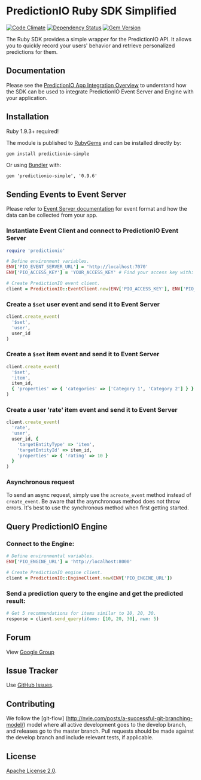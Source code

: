 # PredictionIO Ruby SDK Simplified

[![Code Climate](https://codeclimate.com/github/voran/incubator-predictionio-sdk-ruby-simple.png)](https://codeclimate.com/github/voran/incubator-predictionio-sdk-ruby-simple)
[![Dependency Status](https://gemnasium.com/voran/incubator-predictionio-sdk-ruby-simple.svg)](https://gemnasium.com/voran/incubator-predictionio-sdk-ruby-simple)
[![Gem Version](https://badge.fury.io/rb/predictionio-simple.svg)](http://badge.fury.io/rb/predictionio)

The Ruby SDK provides a simple wrapper for the PredictionIO API.
It allows you to quickly record your users' behavior
and retrieve personalized predictions for them.

## Documentation
Please see the [PredictionIO App Integration Overview](http://docs.prediction.io/appintegration/) to understand how the SDK can be used to integrate PredictionIO Event Server and Engine with your application.

## Installation

Ruby 1.9.3+ required!

The module is published to [RubyGems](http://rubygems.org/gems/predictionio-simple) and can be installed directly by:

```sh
gem install predictionio-simple
```

Or using [Bundler](http://bundler.io/) with:

```
gem 'predictionio-simple', '0.9.6'
```

## Sending Events to Event Server

Please refer to [Event Server documentation](https://docs.prediction.io/datacollection/) for event format and how the data can be collected from your app.

### Instantiate Event Client and connect to PredictionIO Event Server

```ruby
require 'predictionio'

# Define environment variables.
ENV['PIO_EVENT_SERVER_URL'] = 'http://localhost:7070'
ENV['PIO_ACCESS_KEY'] = 'YOUR_ACCESS_KEY' # Find your access key with: `$ pio app list`.

# Create PredictionIO event client.
client = PredictionIO::EventClient.new(ENV['PIO_ACCESS_KEY'], ENV['PIO_EVENT_SERVER_URL'])
```

### Create a `$set` user event and send it to Event Server

```ruby
client.create_event(
  '$set',
  'user',
  user_id
)

```

### Create a `$set` item event and send it to Event Server

```ruby
client.create_event(
  '$set',
  'item',
  item_id,
  { 'properties' => { 'categories' => ['Category 1', 'Category 2'] } }
)
```

### Create a user 'rate' item event and send it to Event Server

```ruby
client.create_event(
  'rate',
  'user',
  user_id, {
    'targetEntityType' => 'item',
    'targetEntityId' => item_id,
    'properties' => { 'rating' => 10 }
  }
)
```

### Asynchronous request

To send an async request, simply use the `acreate_event` method instead of `create_event`. Be aware that the
asynchronous method does not throw errors. It's best to use the synchronous method when first getting started.

## Query PredictionIO Engine

### Connect to the Engine:

```ruby
# Define environmental variables.
ENV['PIO_ENGINE_URL'] = 'http://localhost:8000'

# Create PredictionIO engine client.
client = PredictionIO::EngineClient.new(ENV['PIO_ENGINE_URL'])
```

### Send a prediction query to the engine and get the predicted result:

```ruby
# Get 5 recommendations for items similar to 10, 20, 30.
response = client.send_query(items: [10, 20, 30], num: 5)
```

## Forum

View [Google Group](https://groups.google.com/group/predictionio-user)

## Issue Tracker

Use [GitHub Issues](https://github.com/voran/predictionio-simple/issues).

## Contributing

We follow the [git-flow]
(http://nvie.com/posts/a-successful-git-branching-model/) model where all
active development goes to the develop branch, and releases go to the master
branch. Pull requests should be made against the develop branch and include
relevant tests, if applicable.

## License

[Apache License 2.0](http://www.apache.org/licenses/LICENSE-2.0).
